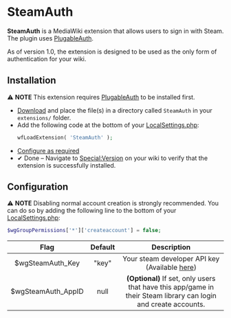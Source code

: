 # SteamAuth

**SteamAuth** is a MediaWiki extension that allows users to sign in with Steam. The plugin uses [PlugableAuth](https://www.mediawiki.org/wiki/Extension:PluggableAuth). 

As of version 1.0, the extension is designed to be used as the only form of authentication for your wiki.


## Installation
⚠ **NOTE** This extension requires [PlugableAuth](https://www.mediawiki.org/wiki/Extension:PluggableAuth) to be installed first.

- [Download](https://github.com/Banakin/SteamAuth/releases/) and place the file(s) in a directory called `SteamAuth` in your `extensions/` folder.
- Add the following code at the bottom of your [LocalSettings.php](https://www.mediawiki.org/wiki/Manual:LocalSettings.php):
  ```php
  wfLoadExtension( 'SteamAuth' );
  ```
- [Configure as required](#configuration)
- ✔ Done – Navigate to [Special:Version](https://www.mediawiki.org/wiki/Special:Version) on your wiki to verify that the extension is successfully installed.


## Configuration
⚠ **NOTE** Disabling normal account creation is strongly recommended. You can do so by adding the following line to the bottom of your [LocalSettings.php](https://www.mediawiki.org/wiki/Manual:LocalSettings.php):
```php
$wgGroupPermissions['*']['createaccount'] = false;
```

| Flag | Default | Description |
|:-:|:-:|:-:|
| $wgSteamAuth_Key | "key" | Your steam developer API key (Available [here](https://steamcommunity.com/dev/apikey)) |
| $wgSteamAuth_AppID | null | **(Optional)** If set, only users that have this app/game in their Steam library can login and create accounts. |